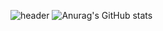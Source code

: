 ![header](https://capsule-render.vercel.app/api?type=slice&color=auto&height=300&section=header&text=Positive%20Developer!&desc=Seo%20Young%20Ho&descSize=30&descAlignY=-40&fontSize=60&rotate=19)
![Anurag's GitHub stats](https://github-readme-stats.vercel.app/api?username=0Hoxy&theme=default&show_icons=true)
